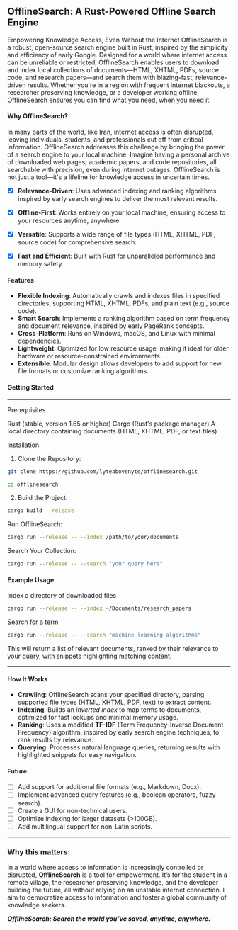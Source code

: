 ## **OfflineSearch**: A Rust-Powered Offline Search Engine
Empowering Knowledge Access, Even Without the Internet
OfflineSearch is a robust, open-source search engine built in Rust, inspired by the simplicity and efficiency of early Google. Designed for a world where internet access can be unreliable or restricted, OfflineSearch enables users to download and index local collections of documents—HTML, XHTML, PDFs, source code, and research papers—and search them with blazing-fast, relevance-driven results. Whether you're in a region with frequent internet blackouts, a researcher preserving knowledge, or a developer working offline, OfflineSearch ensures you can find what you need, when you need it.

#### Why OfflineSearch?
In many parts of the world, like Iran, internet access is often disrupted, leaving individuals, students, and professionals cut off from critical information. OfflineSearch addresses this challenge by bringing the power of a search engine to your local machine. Imagine having a personal archive of downloaded web pages, academic papers, and code repositories, all searchable with precision, even during internet outages. OfflineSearch is not just a tool—it's a lifeline for knowledge access in uncertain times.

- [x] **Relevance-Driven**: Uses advanced indexing and ranking algorithms inspired by early search engines to deliver the most relevant results.
- [x] **Offline-First**: Works entirely on your local machine, ensuring access to your resources anytime, anywhere.
- [x] **Versatile**: Supports a wide range of file types (HTML, XHTML, PDF, source code) for comprehensive search.
- [x] **Fast and Efficient**: Built with Rust for unparalleled performance and memory safety.


#### Features

- **Flexible Indexing**: Automatically crawls and indexes files in specified directories, supporting HTML, XHTML, PDFs, and plain text (e.g., source code).
- **Smart Search**: Implements a ranking algorithm based on term frequency and document relevance, inspired by early PageRank concepts.
- **Cross-Platform**: Runs on Windows, macOS, and Linux with minimal dependencies.
- **Lightweight**: Optimized for low resource usage, making it ideal for older hardware or resource-constrained environments.
- **Extensible**: Modular design allows developers to add support for new file formats or customize ranking algorithms.


#### Getting Started

---- 

Prerequisites

Rust (stable, version 1.65 or higher)
Cargo (Rust's package manager)
A local directory containing documents (HTML, XHTML, PDF, or text files)

Installation

1. Clone the Repository:

```bash
git clone https://github.com/lyteabovenyte/offlinesearch.git

cd offlinesearch
```


2. Build the Project:

```bash
cargo build --release
```


Run OfflineSearch:

```bash
cargo run --release -- --index /path/to/your/documents
```


Search Your Collection:

```bash
cargo run --release -- --search "your query here"
```



#### Example Usage
Index a directory of downloaded files

```bash
cargo run --release -- --index ~/Documents/research_papers
```

Search for a term

```bash
cargo run --release -- --search "machine learning algorithms"
```

This will return a list of relevant documents, ranked by their relevance to your query, with snippets highlighting matching content.

----
#### How It Works

- **Crawling**: OfflineSearch scans your specified directory, parsing supported file types (HTML, XHTML, PDF, text) to extract content.
- **Indexing**: Builds an *inverted index* to map terms to documents, optimized for fast lookups and minimal memory usage.
- **Ranking**: Uses a modified **TF-IDF** (Term Frequency-Inverse Document Frequency) algorithm, inspired by early search engine techniques, to rank results by relevance.
- **Querying**: Processes natural language queries, returning results with highlighted snippets for easy navigation.


#### Future:
- [ ] Add support for additional file formats (e.g., Markdown, Docx).
- [ ] Implement advanced query features (e.g., boolean operators, fuzzy search).
- [ ] Create a GUI for non-technical users.
- [ ] Optimize indexing for larger datasets (>100GB).
- [ ] Add multilingual support for non-Latin scripts.

----

### Why this matters: 
In a world where access to information is increasingly controlled or disrupted, **OfflineSearch** is a tool for empowerment. It’s for the student in a remote village, the researcher preserving knowledge, and the developer building the future, all without relying on an unstable internet connection. I aim to democratize access to information and foster a global community of knowledge seekers.

***OfflineSearch: Search the world you’ve saved, anytime, anywhere.***